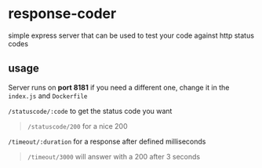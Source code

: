 # response-coder

simple express server that can be used to test your code against http status codes

## usage

Server runs on **port 8181** if you need a different one, change it in the `index.js` and `Dockerfile`

`/statuscode/:code` to get the status code you want

> `/statuscode/200` for a nice 200

`/timeout/:duration` for a response after defined milliseconds

> `/timeout/3000` will answer with a 200 after 3 seconds
